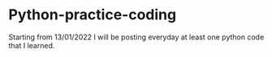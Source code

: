 # Python-practice-coding
Starting from 13/01/2022 I will be posting everyday at least one python code that I learned.
